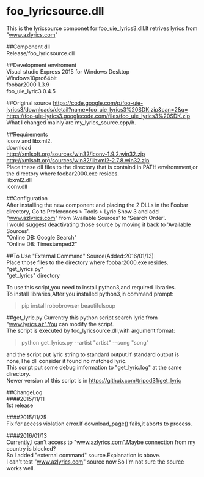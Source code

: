 # foo_lyricsource.dll
This is the lyricsource componet for foo_uie_lyrics3.dll.It retrives lyrics from "www.azlyrics.com"  

##Component dll  
Release/foo_lyricsource.dll  

##Development enviroment  
Visual studio Express 2015 for Windows Desktop  
Windows10pro64bit  
foobar2000 1.3.9  
foo_uie_lyric3 0.4.5  

##Original source
https://code.google.com/p/foo-uie-lyrics3/downloads/detail?name=foo_uie_lyrics3%20SDK.zip&can=2&q=  
https://foo-uie-lyrics3.googlecode.com/files/foo_uie_lyrics3%20SDK.zip  
What I changed mainly are my_lyrics_source.cpp/h.  

##Requirements  
iconv and libxml2.  
download  
http://xmlsoft.org/sources/win32/iconv-1.9.2.win32.zip  
http://xmlsoft.org/sources/win32/libxml2-2.7.8.win32.zip  
Place these dll files to the directory that is containd in PATH enviromment,or the directory where foobar2000.exe resides.  
libxml2.dll  
iconv.dll  

##Configuration  
After installing the new component and placing the 2 DLLs in the Foobar directory, Go to Preferences > Tools > Lyric Show 3 and add "www.azlyrics.com" from 'Available Sources' to 'Search Order'.  
I would suggest deactivating those source by moving it back to 'Available Sources'.  
"Online DB: Google Search"  
"Online DB: Timestamped2"  

##To Use "External Command" Source(Added:2016/01/13)  
Place those files to the directory where foobar2000.exe resides.  
"get_lyrics.py"  
"get_lyrics" directory  

To use this script,you need to install python3,and required libraries.  
To install libraries,After you installed python3,in command prompt:  
>pip install robobrowser beautifulsoup

##get_lyric.py
Currentry this python script search lyric from "www.lyrics.az".You can modify the script.  
The script is executed by foo_lyricsource.dll,with argument format:  
>python get_lyrics.py --artist "artist" --song "song"  

and the script put lyric string to standard output.If standard output is none,The dll consider it found no matched lyric.  
This script put some debug imformation to "get_lyric.log" at the same directory.  
Newer version of this script is in https://github.com/tripod31/get_lyric

##ChangeLog  
####2015/11/11  
1st release  

####2015/11/25  
Fix for access violation error.If download_page() fails,it aborts to process.

####2016/01/13  
Currently,I can't access to "www.azlyrics.com".Maybe connection from my country is blocked?  
So I added "external command" source.Explanation is above.  
I can't test "www.azlyrics.com" source now.So I'm not sure the source works well.
